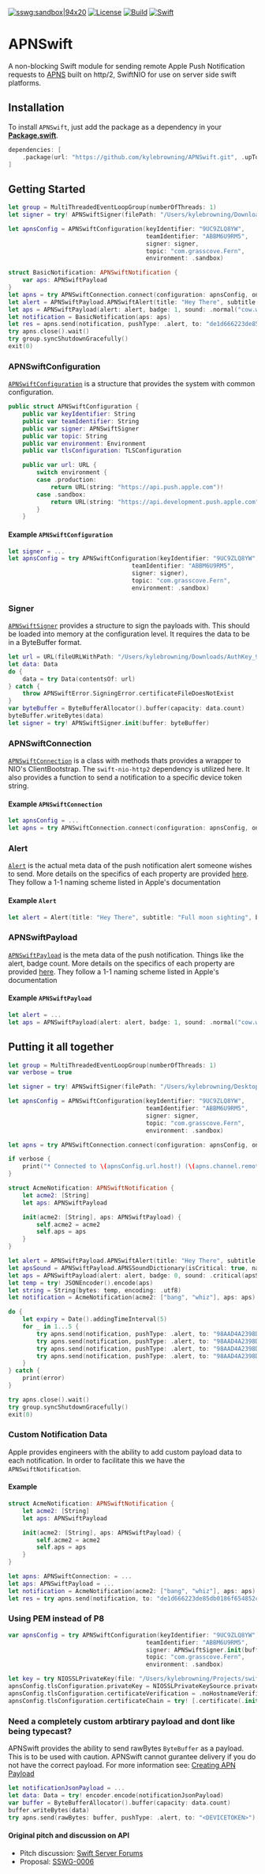 [![sswg:sandbox|94x20](https://img.shields.io/badge/sswg-sandbox-lightgrey.svg)](https://github.com/swift-server/sswg/blob/master/process/incubation.md#sandbox-level)
[![License](https://img.shields.io/badge/License-Apache%202.0-yellow.svg)](https://www.apache.org/licenses/LICENSE-2.0.html)
[![Build](https://img.shields.io/circleci/project/github/kylebrowning/APNSwift/master.svg?logo=circleci)](https://circleci.com/gh/kylebrowning/APNSwift/tree/master)
[![Swift](https://img.shields.io/badge/Swift-5.1-brightgreen.svg?colorA=orange&colorB=4E4E4E)](https://swift.org)

# APNSwift

A non-blocking Swift module for sending remote Apple Push Notification requests to [APNS](https://developer.apple.com/documentation/usernotifications/setting_up_a_remote_notification_server) built on http/2, SwiftNIO for use on server side swift platforms.

## Installation

To install `APNSwift`, just add the package as a dependency in your [**Package.swift**](https://github.com/apple/swift-package-manager/blob/master/Documentation/PackageDescriptionV4.md#dependencies).

```swift
dependencies: [
    .package(url: "https://github.com/kylebrowning/APNSwift.git", .upToNextMinor(from: "1.3.0"))
]
```

## Getting Started

```swift
let group = MultiThreadedEventLoopGroup(numberOfThreads: 1)
let signer = try! APNSwiftSigner(filePath: "/Users/kylebrowning/Downloads/AuthKey_9UC9ZLQ8YW.p8")

let apnsConfig = APNSwiftConfiguration(keyIdentifier: "9UC9ZLQ8YW",
                                       teamIdentifier: "ABBM6U9RM5",
                                       signer: signer,
                                       topic: "com.grasscove.Fern",
                                       environment: .sandbox)

struct BasicNotification: APNSwiftNotification {
    var aps: APNSwiftPayload
}
let apns = try APNSwiftConnection.connect(configuration: apnsConfig, on: group.next()).wait()
let alert = APNSwiftPayload.APNSwiftAlert(title: "Hey There", subtitle: "Full moon sighting", body: "There was a full moon last night did you see it")
let aps = APNSwiftPayload(alert: alert, badge: 1, sound: .normal("cow.wav"))
let notification = BasicNotification(aps: aps)
let res = apns.send(notification, pushType: .alert, to: "de1d666223de85db0186f654852cc960551125ee841ca044fdf5ef6a4756a77e")
try apns.close().wait()
try group.syncShutdownGracefully()
exit(0)
```


### APNSwiftConfiguration

[`APNSwiftConfiguration`](https://github.com/kylebrowning/swift-nio-http2-apns/blob/master/Sources/APNSwift/APNSwiftConfiguration.swift) is a structure that provides the system with common configuration.

```swift
public struct APNSwiftConfiguration {
    public var keyIdentifier: String
    public var teamIdentifier: String
    public var signer: APNSwiftSigner
    public var topic: String
    public var environment: Environment
    public var tlsConfiguration: TLSConfiguration

    public var url: URL {
        switch environment {
        case .production:
            return URL(string: "https://api.push.apple.com")!
        case .sandbox:
            return URL(string: "https://api.development.push.apple.com")!
        }
    }
```
#### Example `APNSwiftConfiguration`
```swift
let signer = ...
let apnsConfig = try APNSwiftConfiguration(keyIdentifier: "9UC9ZLQ8YW",
                                   teamIdentifier: "ABBM6U9RM5",
                                   signer: signer),
                                   topic: "com.grasscove.Fern",
                                   environment: .sandbox)
```

### Signer

[`APNSwiftSigner`](https://github.com/kylebrowning/swift-nio-http2-apns/blob/master/Sources/APNSwift/APNSwiftSigner.swift) provides a structure to sign the payloads with. This should be loaded into memory at the configuration level. It requires the data to be in a ByteBuffer format.

```swift
let url = URL(fileURLWithPath: "/Users/kylebrowning/Downloads/AuthKey_9UC9ZLQ8YW.p8")
let data: Data
do {
    data = try Data(contentsOf: url)
} catch {
    throw APNSwiftError.SigningError.certificateFileDoesNotExist
}
var byteBuffer = ByteBufferAllocator().buffer(capacity: data.count)
byteBuffer.writeBytes(data)
let signer = try! APNSwiftSigner.init(buffer: byteBuffer)
```
### APNSwiftConnection

[`APNSwiftConnection`](https://github.com/kylebrowning/swift-nio-http2-apns/blob/master/Sources/APNSwift/APNSwiftConnection.swift) is a class with methods thats provides a wrapper to NIO's ClientBootstrap. The `swift-nio-http2` dependency is utilized here. It also provides a function to send a notification to a specific device token string.


#### Example `APNSwiftConnection`
```swift
let apnsConfig = ...
let apns = try APNSwiftConnection.connect(configuration: apnsConfig, on: group.next()).wait()
```

### Alert

[`Alert`](https://github.com/kylebrowning/swift-nio-http2-apns/blob/master/Sources/APNSwift/APNSRequest.swift) is the actual meta data of the push notification alert someone wishes to send. More details on the specifics of each property are provided [here](https://developer.apple.com/library/archive/documentation/NetworkingInternet/Conceptual/RemoteNotificationsPG/PayloadKeyReference.html). They follow a 1-1 naming scheme listed in Apple's documentation


#### Example `Alert`
```swift
let alert = Alert(title: "Hey There", subtitle: "Full moon sighting", body: "There was a full moon last night did you see it")
```

### APNSwiftPayload

[`APNSwiftPayload`](https://github.com/kylebrowning/swift-nio-http2-apns/blob/master/Sources/APNSwift/APNSRequest.swift) is the meta data of the push notification. Things like the alert, badge count. More details on the specifics of each property are provided [here](https://developer.apple.com/library/archive/documentation/NetworkingInternet/Conceptual/RemoteNotificationsPG/PayloadKeyReference.html). They follow a 1-1 naming scheme listed in Apple's documentation


#### Example `APNSwiftPayload`
```swift
let alert = ...
let aps = APNSwiftPayload(alert: alert, badge: 1, sound: .normal("cow.wav"))
```

## Putting it all together

```swift
let group = MultiThreadedEventLoopGroup(numberOfThreads: 1)
var verbose = true

let signer = try! APNSwiftSigner(filePath: "/Users/kylebrowning/Desktop/AuthKey_9UC9ZLQ8YW.p8")

let apnsConfig = APNSwiftConfiguration(keyIdentifier: "9UC9ZLQ8YW",
                                       teamIdentifier: "ABBM6U9RM5",
                                       signer: signer,
                                       topic: "com.grasscove.Fern",
                                       environment: .sandbox)

let apns = try APNSwiftConnection.connect(configuration: apnsConfig, on: group.next()).wait()

if verbose {
    print("* Connected to \(apnsConfig.url.host!) (\(apns.channel.remoteAddress!)")
}

struct AcmeNotification: APNSwiftNotification {
    let acme2: [String]
    let aps: APNSwiftPayload

    init(acme2: [String], aps: APNSwiftPayload) {
        self.acme2 = acme2
        self.aps = aps
    }
}

let alert = APNSwiftPayload.APNSwiftAlert(title: "Hey There", subtitle: "Subtitle", body: "Body")
let apsSound = APNSwiftPayload.APNSSoundDictionary(isCritical: true, name: "cow.wav", volume: 0.8)
let aps = APNSwiftPayload(alert: alert, badge: 0, sound: .critical(apsSound), hasContentAvailable: true)
let temp = try! JSONEncoder().encode(aps)
let string = String(bytes: temp, encoding: .utf8)
let notification = AcmeNotification(acme2: ["bang", "whiz"], aps: aps)

do {
    let expiry = Date().addingTimeInterval(5)
    for _ in 1...5 {
        try apns.send(notification, pushType: .alert, to: "98AAD4A2398DDC58595F02FA307DF9A15C18B6111D1B806949549085A8E6A55D", expiration: expiry, priority: 10).wait()
        try apns.send(notification, pushType: .alert, to: "98AAD4A2398DDC58595F02FA307DF9A15C18B6111D1B806949549085A8E6A55D", expiration: expiry, priority: 10).wait()
        try apns.send(notification, pushType: .alert, to: "98AAD4A2398DDC58595F02FA307DF9A15C18B6111D1B806949549085A8E6A55D", expiration: expiry, priority: 10).wait()
        try apns.send(notification, pushType: .alert, to: "98AAD4A2398DDC58595F02FA307DF9A15C18B6111D1B806949549085A8E6A55D", expiration: expiry, priority: 10).wait()
    }
} catch {
    print(error)
}

try apns.close().wait()
try group.syncShutdownGracefully()
exit(0)
```

### Custom Notification Data

Apple provides engineers with the ability to add custom payload data to each notification. In order to facilitate this we have the `APNSwiftNotification`.

#### Example
```swift
struct AcmeNotification: APNSwiftNotification {
    let acme2: [String]
    let aps: APNSwiftPayload

    init(acme2: [String], aps: APNSwiftPayload) {
        self.acme2 = acme2
        self.aps = aps
    }
}

let apns: APNSwiftConnection: = ...
let aps: APNSwiftPayload = ...
let notification = AcmeNotification(acme2: ["bang", "whiz"], aps: aps)
let res = try apns.send(notification, to: "de1d666223de85db0186f654852cc960551125ee841ca044fdf5ef6a4756a77e").wait()
```

### Using PEM instead of P8
```swift
var apnsConfig = try APNSwiftConfiguration(keyIdentifier: "9UC9ZLQ8YW",
                                       teamIdentifier: "ABBM6U9RM5",
                                       signer: APNSwiftSigner.init(buffer: ByteBufferAllocator().buffer(capacity: Data().count)),
                                       topic: "com.grasscove.Fern",
                                       environment: .sandbox)

let key = try NIOSSLPrivateKey(file: "/Users/kylebrowning/Projects/swift/Fern/development_com.grasscove.Fern.pkey", format: .pem)
apnsConfig.tlsConfiguration.privateKey = NIOSSLPrivateKeySource.privateKey(key)
apnsConfig.tlsConfiguration.certificateVerification = .noHostnameVerification
apnsConfig.tlsConfiguration.certificateChain = try! [.certificate(.init(file: "/Users/kylebrowning/Projects/swift/Fern/development_com.grasscove.Fern.pem", format: .pem))]
```
### Need a completely custom arbtirary payload and dont like being typecast?
APNSwift provides the ability to send rawBytes `ByteBuffer` as a payload.
This is to be used with caution. APNSwift cannot gurantee delivery if you do not have the correct payload.
For more information see: [Creating APN Payload](https://developer.apple.com/library/archive/documentation/NetworkingInternet/Conceptual/RemoteNotificationsPG/CreatingtheNotificationPayload.html)
```swift
let notificationJsonPayload = ...
let data: Data = try! encoder.encode(notificationJsonPayload)
var buffer = ByteBufferAllocator().buffer(capacity: data.count)
buffer.writeBytes(data)
try apns.send(rawBytes: buffer, pushType: .alert, to: "<DEVICETOKEN>")
```

#### Original pitch and discussion on API

* Pitch discussion: [Swift Server Forums](https://forums.swift.org/t/apple-push-notification-service-implementation-pitch/20193)
* Proposal: [SSWG-0006](https://forums.swift.org/t/feedback-nioapns-nio-based-apple-push-notification-service/24393)
